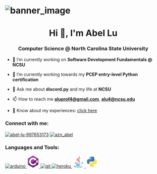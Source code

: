 # ![banner_image](https://external-content.duckduckgo.com/iu/?u=https%3A%2F%2Flogos-download.com%2Fwp-content%2Fuploads%2F2021%2F01%2FNorth_Carolina_State_University_Logo.png&f=1&nofb=1&ipt=6b98a409e03702e5598b14142749d8abdce473098a12043605b300941c8ffdc9&ipo=images)

<h1 align="center">Hi 👋, I'm Abel Lu</h1>
<h3 align="center">Computer Science @ North Carolina State University</h3>

- 🔭 I’m currently working on **Software Development Fundamentals @ NCSU**

- 🌱 I’m currently working towards my **PCEP entry-level Python certification**

- 💬 Ask me about **discord.py** and my life at **NCSU**

- 📫 How to reach me **aluprof4@gmail.com**, **alu4@ncsu.edu**

- 📄 Know about my experiences: [click here](https://github.com/azn-abel/azn-abel/blob/main/resume%20for%20github.pdf)

<h3 align="left">Connect with me:</h3>
<p align="left">
<a href="https://linkedin.com/in/abel-lu-997653173" target="blank"><img align="center" src="https://raw.githubusercontent.com/rahuldkjain/github-profile-readme-generator/master/src/images/icons/Social/linked-in-alt.svg" alt="abel-lu-997653173" height="30" width="40" /></a>
<a href="https://instagram.com/azn_abel" target="blank"><img align="center" src="https://raw.githubusercontent.com/rahuldkjain/github-profile-readme-generator/master/src/images/icons/Social/instagram.svg" alt="azn_abel" height="30" width="40" /></a>
</p>

<h3 align="left">Languages and Tools:</h3>
<p align="left"> <a href="https://www.arduino.cc/" target="_blank" rel="noreferrer"> <img src="https://cdn.worldvectorlogo.com/logos/arduino-1.svg" alt="arduino" width="40" height="40"/> </a> <a href="https://www.w3schools.com/cs/" target="_blank" rel="noreferrer"> <img src="https://raw.githubusercontent.com/devicons/devicon/master/icons/csharp/csharp-original.svg" alt="csharp" width="40" height="40"/> </a> <a href="https://git-scm.com/" target="_blank" rel="noreferrer"> <img src="https://www.vectorlogo.zone/logos/git-scm/git-scm-icon.svg" alt="git" width="40" height="40"/> </a> <a href="https://heroku.com" target="_blank" rel="noreferrer"> <img src="https://www.vectorlogo.zone/logos/heroku/heroku-icon.svg" alt="heroku" width="40" height="40"/> </a> <a href="https://www.java.com" target="_blank" rel="noreferrer"> <img src="https://raw.githubusercontent.com/devicons/devicon/master/icons/java/java-original.svg" alt="java" width="40" height="40"/> </a> <a href="https://www.python.org" target="_blank" rel="noreferrer"> <img src="https://raw.githubusercontent.com/devicons/devicon/master/icons/python/python-original.svg" alt="python" width="40" height="40"/> </a> </p>
